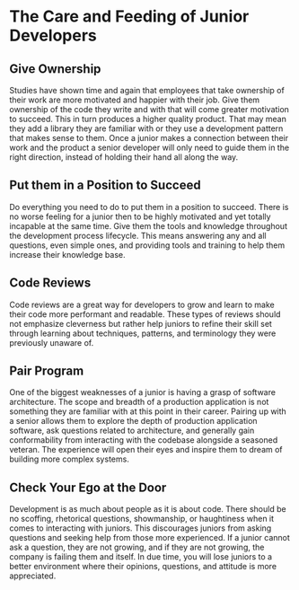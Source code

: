 # The Care and Feeding of Junior Developers

## Give Ownership

Studies have shown time and again that employees that take ownership of their work are more motivated and happier with their job. Give them ownership of the code they write and with that will come greater motivation to succeed. This in turn produces a higher quality product. That may mean they add a library they are familiar with or they use a development pattern that makes sense to them. Once a junior makes a connection between their work and the product a senior developer will only need to guide them in the right direction, instead of holding their hand all along the way.

## Put them in a Position to Succeed

Do everything you need to do to put them in a position to succeed.  There is no worse feeling for a junior then to be highly motivated and yet totally incapable at the same time. Give them the tools and knowledge throughout the development process lifecycle. This means answering any and all questions, even simple ones, and providing tools and training to help them increase their knowledge base.

## Code Reviews

Code reviews are a great way for developers to grow and learn to make their code more performant and readable. These types of reviews should not emphasize cleverness but rather help juniors to refine their skill set through learning about techniques, patterns, and terminology they were previously unaware of.

## Pair Program

One of the biggest weaknesses of a junior is having a grasp of software architecture. The scope and breadth of a production application is not something they are familiar with at this point in their career. Pairing up with a senior allows them to explore the depth of production application software, ask questions related to architecture, and generally gain conformability from interacting with the codebase alongside a seasoned veteran. The experience will open their eyes and inspire them to dream of building more complex systems.

## Check Your Ego at the Door

Development is as much about people as it is about code. There should be no scoffing, rhetorical questions, showmanship, or haughtiness when it comes to interacting with juniors. This discourages juniors from asking questions and seeking help from those more experienced. If a junior cannot ask a question, they are not growing, and if they are not growing, the company is failing them and itself. In due time, you will lose juniors  to a better environment where their opinions, questions, and attitude is more appreciated.

